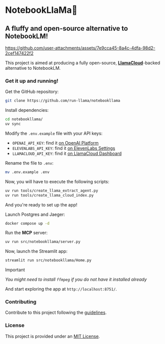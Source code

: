 # NotebookLlaMa🦙

## A fluffy and open-source alternative to NotebookLM!


https://github.com/user-attachments/assets/7e9cca45-8a4c-4dfa-98d2-2cef147422f2


This project is aimed at producing a fully open-source, [**LlamaCloud**](https//cloud.llamaindex.ai)-backed alternative to NotebookLM.

### Get it up and running!

Get the GitHub repository:

```bash
git clone https://github.com/run-llama/notebookllama
```

Install dependencies:

```bash
cd notebookllama/
uv sync
```

Modify the `.env.example` file with your API keys:

- `OPENAI_API_KEY`: find it [on OpenAI Platform](https://platform.openai.com/api-keys)
- `ELEVENLABS_API_KEY`: find it [on ElevenLabs Settings](https://elevenlabs.io/app/settings/api-keys)
- `LLAMACLOUD_API_KEY`: find it [on LlamaCloud Dashboard](https://cloud.llamaindex.ai/)

Rename the file to `.env`:

```bash
mv .env.example .env
```

Now, you will have to execute the following scripts:

```bash
uv run tools/create_llama_extract_agent.py
uv run tools/create_llama_cloud_index.py
```

And you're ready to set up the app!

Launch Postgres and Jaeger:

```bash
docker compose up -d
```

Run the **MCP** server:

```bash
uv run src/notebookllama/server.py
```

Now, launch the Streamlit app:

```bash
streamlit run src/notebookllama/Home.py
```

> [!IMPORTANT]
>
> _You might need to install `ffmpeg` if you do not have it installed already_

And start exploring the app at `http://localhost:8751/`.

### Contributing

Contribute to this project following the [guidelines](./CONTRIBUTING.md).

### License

This project is provided under an [MIT License](LICENSE).
